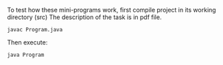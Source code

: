 To test how these mini-programs work, first compile project in its working directory (src)
The description of the task is in pdf file.
```
javac Program.java
```
Then execute: 
```
java Program
```

